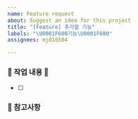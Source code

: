 ```yaml
---
name: Feature request
about: Suggest an idea for this project
title: "[Feature] 추가할 기능"
labels: "\U0001F680기능\U0001F680"
assignees: mj010504

---
```


### 🔨 작업 내용 🔨
- [ ]

### 📌 참고사항
